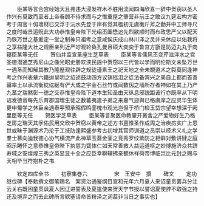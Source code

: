 <!-- { "loadSidebar": true } -->
　　臣某等言合宫经始天且弗违大浸发祥木不胜用流闻四海欣喜一辞中贺窃以圣人作兴有莫致而至者上帝眷顾不待求而与之惟重屋之肇营非前王之敢议九筵宏构方密考于周官十仭瓌材已交浮于沅水先登于岸有觉其楹初无虞衡斤斧之勤并中工师寻尺之度时哉景运贶此大功恭惟皇帝陛下光绍丕圗懋追先烈欲顺时而布政思严父以配天乃恢万世之基爰定一堂之制神只祖考之意咸俟庆成山林川泽之灵并来休应以佑我将之享益隆大壮之规臣亲列近严竚观轮奂孔曼且硕大奕奕于鲁宫方斵是防迈丸丸于商寝臣某等无任
　　贺仙井监宣圣座生芝草表
　　臣某等言儒风丕变芹滋泮水之宫圣徳潜通芝秀尼山之像光昭史册欢浃民謡中贺窃以三代皆以学而明伦斯文未坠万世一遇圣而知解其教乃隆歴观往辟之规徒谨素王之祀天地之全未覩道术之裂莫同逢神考之作兴表章六籍迨皇明之绍述鼓动四方议销揺沮之徒法备宾兴之美自上都而首善罄率土以承流衡紞纮綖有俨大成之宇金石丝竹或闻数仭之墙所存者神如在其上乃产九茎之瑞黙彰一徳之交恭惟皇帝陛下道本生知圣由天纵息邪説距诐行亦既率从下明诏发徳音每先乐育郡国増生徒之数蕃夷遣子弟之来嘉气迎舆已格虞庠之应灵华生体更申蜀学之休臣亲遇泰寜预承昭假鸣銮槐市观光岂但于桥门检玉岱宗望幸想深于阙里臣等无任
　　贺医学芝草表
　　臣某等言聚医命教肇开黉舍之严爱物好生乃格芝房之瑞天其孚佑民用交欣中贺窃以黄帝之述方书亶惟圣作成周之治疾疠实广上恩世或昧于渊源术乃沦于工技防逢熙盛参考古初增其官师训道之员崇以经术义礼之学羣士慕向迪我徳心协气横流产此神草玉葢金茎之竞秀罗纹紫防之相鲜对敷讲肄之庭昭示睠怀之意恭惟皇帝陛下执慈为寳体仁如天常善救人益运道枢之妙博施济众共跻寿域之安煌煌三秀之英显显十全之应臣幸聨辅拂亲覩休祥荷帝博临岂比元封之赐与天相毕当符抱朴之书










　　钦定四库全书
　　初寮集巻六　　　　　宋　王安中　撰
　　碑文
　　定功继伐碑【奉勅撰文御笔赐名　案资治通鉴纲目宣和元年六月夏人来诏童贯罢兵分注云关右既困童贯讽夏人因辽进誓表及夏遣使来贺天宁节授以誓诏夏使辞不取强之持还及境弃之而去此碑所言欵塞请命皆粉泽之词葢非当日之事实也】
